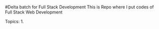 #Delta batch for Full Stack Development
This is Repo where I put codes of Full Stack Web Development

Topics:
1.
